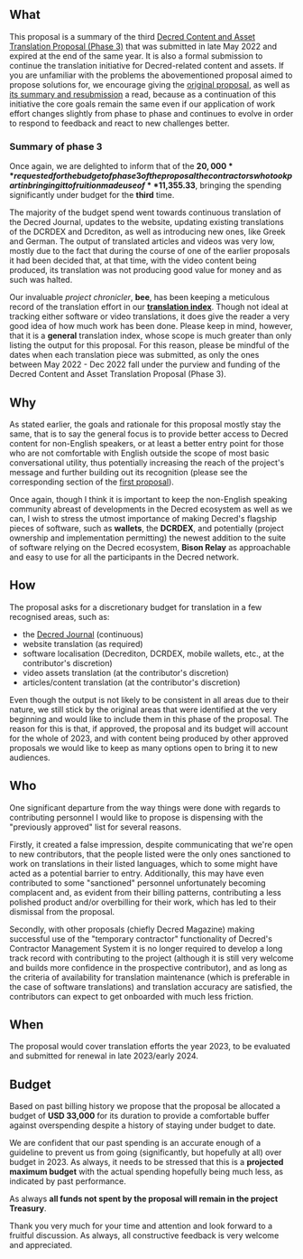 ## What

This proposal is a summary of the third [Decred Content and Asset Translation Proposal (Phase 3)](https://proposals.decred.org/record/7057e0b) that was submitted in late May 2022 and expired at the end of the same year. It is also a formal submission to continue the translation initiative for Decred-related content and assets. If you are unfamiliar with the problems the abovementioned proposal aimed to propose solutions for, we encourage giving the [original proposal](https://proposals-archive.decred.org/proposals/c093b8a), as well as [its summary and resubmission](https://proposals.decred.org/record/af9942a) a read, because as a continuation of this initiative the core goals remain the same even if our application of work effort changes slightly from phase to phase and continues to evolve in order to respond to feedback and react to new challenges better.


### Summary of phase 3

Once again, we are delighted to inform that of the **$20,000** requested for the budget of phase 3 of the proposal the contractors who took part in bringing it to fruition made use of **$11,355.33**, bringing the spending significantly under budget for the **third** time.

The majority of the budget spend went towards continuous translation of the Decred Journal, updates to the website, updating existing translations of the DCRDEX and Dcrediton, as well as introducing new ones, like Greek and German. The output of translated articles and videos was very low, mostly due to the fact that during the course of one of the earlier proposals it had been decided that, at that time, with the video content being produced, its translation was not producing good value for money and as such was halted.

Our invaluable *project chronicler*, **bee**, has been keeping a meticulous record of the translation effort in our [**translation index**](https://github.com/decredcommunity/translations/blob/master/index.md). Though not ideal at tracking either software or video translations, it does give the reader a very good idea of how much work has been done. Please keep in mind, however, that it is a **general** translation index, whose scope is much greater than only listing the output for this proposal. For this reason, please be mindful of the dates when each translation piece was submitted, as only the ones between May 2022 - Dec 2022 fall under the purview and funding of the Decred Content and Asset Translation Proposal (Phase 3).


## Why

As stated earlier, the goals and rationale for this proposal mostly stay the same, that is to say the general focus is to provide better access to Decred content for non-English speakers, or at least a better entry point for those who are not comfortable with English outside the scope of most basic conversational utility, thus potentially increasing the reach of the project's message and further building out its recognition (please see the corresponding section of the [first proposal](https://proposals.decred.org/proposals/c093b8a)).

Once again, though I think it is important to keep the non-English speaking community abreast of developments in the Decred ecosystem as well as we can, I wish to stress the utmost importance of making Decred's flagship pieces of software, such as **wallets**, the **DCRDEX**, and potentially (project ownership and implementation permitting) the newest addition to the suite of software relying on the Decred ecosystem, **Bison Relay** as approachable and easy to use for all the participants in the Decred network.


## How

The proposal asks for a discretionary budget for translation in a few recognised areas, such as:

- the [Decred Journal](https://xaur.github.io/decred-news/) (continuous)
- website translation (as required)
- software localisation (Decrediton, DCRDEX, mobile wallets, etc., at the contributor's discretion)
- video assets translation (at the contributor's discretion)
- articles/content translation (at the contributor's discretion)

Even though the output is not likely to be consistent in all areas due to their nature, we still stick by the original areas that were identified at the very beginning and would like to include them in this phase of the proposal. The reason for this is that, if approved, the proposal and its budget will account for the whole of 2023, and with content being produced by other approved proposals we would like to keep as many options open to bring it to new audiences.


## Who

One significant departure from the way things were done with regards to contributing personnel I would like to propose is dispensing with the "previously approved" list for several reasons.

Firstly, it created a false impression, despite communicating that we're open to new contributors, that the people listed were the only ones sanctioned to work on translations in their listed languages, which to some might have acted as a potential barrier to entry. Additionally, this may have even contributed to some "sanctioned" personnel unfortunately becoming complacent and, as evident from their billing patterns, contributing a less polished product and/or overbilling for their work, which has led to their dismissal from the proposal.

Secondly, with other proposals (chiefly Decred Magazine) making successful use of the "temporary contractor" functionality of Decred's Contractor Management System it is no longer required to develop a long track record with contributing to the project (although it is still very welcome and builds more confidence in the prospective contributor), and as long as the criteria of availability for translation maintenance (which is preferable in the case of software translations) and translation accuracy are satisfied, the contributors can expect to get onboarded with much less friction.


## When

The proposal would cover translation efforts the year 2023, to be evaluated and submitted for renewal in late 2023/early 2024.


## Budget

Based on past billing history we propose that the proposal be allocated a budget of **USD 33,000** for its duration to provide a comfortable buffer against overspending despite a history of staying under budget to date.

We are confident that our past spending is an accurate enough of a guideline to prevent us from going (significantly, but hopefully at all) over budget in 2023. As always, it needs to be stressed that this is a **projected maximum budget** with the actual spending hopefully being much less, as indicated by past performance.

As always **all funds not spent by the proposal will remain in the project Treasury**.

Thank you very much for your time and attention and look forward to a fruitful discussion. As always, all constructive feedback is very welcome and appreciated.
